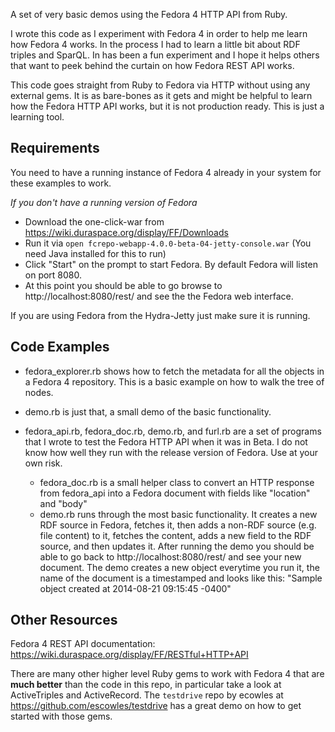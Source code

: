 A set of very basic demos using the Fedora 4 HTTP API from Ruby.

I wrote this code as I experiment with Fedora 4 in order to help me learn how Fedora 4 works. 
In the process I had to learn a little bit about RDF triples and SparQL. In has been a fun 
experiment and I hope it helps others that want to peek behind the curtain on how Fedora 
REST API works.

This code goes straight from Ruby to Fedora via HTTP without using any external gems. 
It is as bare-bones as it gets and might be helpful to learn how the Fedora HTTP API 
works, but it is not production ready. This is just a learning tool. 


Requirements
------------
You need to have a running instance of Fedora 4 already in your system for these examples to work. 

*If you don't have a running version of Fedora*
  * Download the one-click-war from https://wiki.duraspace.org/display/FF/Downloads 
  * Run it via `open fcrepo-webapp-4.0.0-beta-04-jetty-console.war` (You need Java installed for this to run)
  * Click "Start" on the prompt to start Fedora. By default Fedora will listen on port 8080. 
  * At this point you should be able to go browse to http://localhost:8080/rest/ and see the the Fedora web interface.

If you are using Fedora from the Hydra-Jetty just make sure it is running. 


Code Examples
-------------
* fedora_explorer.rb shows how to fetch the metadata for all the objects in a Fedora 4 repository. 
This is a basic example on how to walk the tree of nodes.


* demo.rb is just that, a small demo of the basic functionality.
* fedora_api.rb, fedora_doc.rb, demo.rb, and furl.rb are a set of programs that I wrote to test the Fedora HTTP API when it was in Beta. 
I do not know how well they run with the release version of Fedora. Use at your own risk. 

  * fedora_doc.rb is a small helper class to convert an HTTP response from fedora_api into a Fedora document with fields like "location" and "body"
  * demo.rb runs through the most basic functionality. It creates a new RDF source in Fedora, fetches it, then adds a non-RDF source (e.g. file content) to it, fetches the content, adds a new field to the RDF source, and then updates it. After running the demo you should be able to go back to http://localhost:8080/rest/ and see your new document. The demo creates a new object everytime you run it, the name of the document is a timestamped and looks like this: "Sample object created at 2014-08-21 09:15:45 -0400"


Other Resources
---------------
Fedora 4 REST API documentation: https://wiki.duraspace.org/display/FF/RESTful+HTTP+API

There are many other higher level Ruby gems to work with Fedora 4 that are **much better** than the code in this repo, in particular take a look at ActiveTriples and ActiveRecord. The `testdrive` repo by ecowles at  https://github.com/escowles/testdrive has a great demo on how to get started with those gems.

